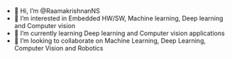 - 👋 Hi, I’m @RaamakrishnanNS
- 👀 I’m interested in Embedded HW/SW, Machine learning, Deep learning and Computer vision
- 🌱 I’m currently learning Deep learning and Computer vision applications
- 💞️ I’m looking to collaborate on Machine Learning, Deep Learning, Computer Vision and Robotics

<!---
RaamakrishnanNS/RaamakrishnanNS is a ✨ special ✨ repository because its `README.md` (this file) appears on your GitHub profile.
You can click the Preview link to take a look at your changes.
--->
